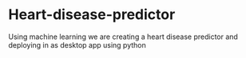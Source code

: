 # Heart-disease-predictor
Using machine learning we are creating a heart disease predictor and deploying in as desktop app using python
